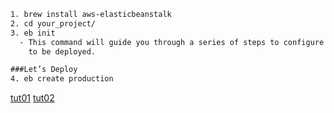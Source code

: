 ```html
1. brew install aws-elasticbeanstalk
2. cd your_project/
3. eb init
  - This command will guide you through a series of steps to configure your project
    to be deployed.

###Let’s Deploy
4. eb create production

```


[tut01](https://www.honeybadger.io/blog/rails-6-aws-elastic-beanstalk/)
[tut02](http://blog.magmalabs.io/2019/05/28/how-to-deploy-your-rails-app-as-easy-as-heroku.html)